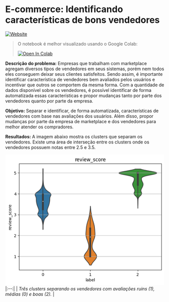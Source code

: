 # E-commerce: Identificando características de bons vendedores

[![Website](https://img.shields.io/badge/Site%20Pessoal-RGivisiez-red?style=flat&for-the-badge&logo=github)][mysite]

> O notebook é melhor visualizado usando o Google Colab:
>  
>  <a href="https://colab.research.google.com/github/RGivisiez/Olist-sellers-K-Means/blob/main/E_Commerce_Seller.ipynb" target="_parent"><img src="https://colab.research.google.com/assets/colab-badge.svg" alt="Open In Colab"/></a>
>  
**Descrição do problema:** Empresas que trabalham com marketplace agregam diversos tipos de vendedores em seus sistemas, porém nem todos eles conseguem deixar seus clientes satisfeitos. Sendo assim, é importante identificar característica de vendedores bem avaliados pelos usuários e incentivar que outros se comportem da mesma forma. Com a quantidade de dados disponível sobre os vendedores, é possível identificar de forma automatizada essas características e propor mudanças tanto por parte dos vendedores quanto por parte da empresa.

**Objetivo:** Separar e identificar, de forma automatizada, características de vendedores com base nas avaliações dos usuários. Além disso, propor mudanças por parte da empresa de marketplace e dos vendedores para melhor atender os compradores.

**Resultados:** A imagem abaixo mostra os clusters que separam os vendedores. Existe uma área de interseção entre os clusters onde os vendedores possuem notas entre 2.5 e 3.5. 

![Sellers_clusters](https://github.com/RGivisiez/Olist-sellers-K-Means/blob/c7289e289c3dca66aabdada6e6a1cbfa1ca33905/sellers_cluster.png)
|:--:| 
| *Três clusters separando os vendedores com avaliações ruins (1), médias (0) e boas (2).* |

[mysite]: https://rgivisiez.github.io/
